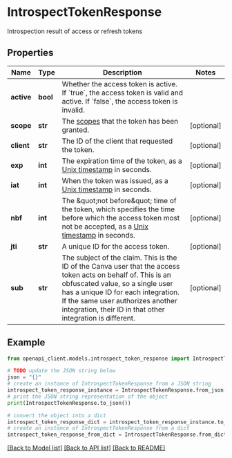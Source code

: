# IntrospectTokenResponse

Introspection result of access or refresh tokens

## Properties

Name | Type | Description | Notes
------------ | ------------- | ------------- | -------------
**active** | **bool** | Whether the access token is active.  If &#x60;true&#x60;, the access token is valid and active. If &#x60;false&#x60;, the access token is invalid.  | 
**scope** | **str** | The [scopes](https://www.canva.dev/docs/connect/appendix/scopes/) that the token has been granted. | [optional] 
**client** | **str** | The ID of the client that requested the token. | [optional] 
**exp** | **int** | The expiration time of the token, as a [Unix timestamp](https://en.wikipedia.org/wiki/Unix_time) in seconds. | [optional] 
**iat** | **int** | When the token was issued, as a [Unix timestamp](https://en.wikipedia.org/wiki/Unix_time) in seconds. | [optional] 
**nbf** | **int** | The \&quot;not before\&quot; time of the token, which specifies the time before which the access token most not be accepted, as a [Unix timestamp](https://en.wikipedia.org/wiki/Unix_time) in seconds. | [optional] 
**jti** | **str** | A unique ID for the access token. | [optional] 
**sub** | **str** | The subject of the claim. This is the ID of the Canva user that the access token acts on behalf of.  This is an obfuscated value, so a single user has a unique ID for each integration. If the same user authorizes another integration, their ID in that other integration is different.  | [optional] 

## Example

```python
from openapi_client.models.introspect_token_response import IntrospectTokenResponse

# TODO update the JSON string below
json = "{}"
# create an instance of IntrospectTokenResponse from a JSON string
introspect_token_response_instance = IntrospectTokenResponse.from_json(json)
# print the JSON string representation of the object
print(IntrospectTokenResponse.to_json())

# convert the object into a dict
introspect_token_response_dict = introspect_token_response_instance.to_dict()
# create an instance of IntrospectTokenResponse from a dict
introspect_token_response_from_dict = IntrospectTokenResponse.from_dict(introspect_token_response_dict)
```
[[Back to Model list]](../README.md#documentation-for-models) [[Back to API list]](../README.md#documentation-for-api-endpoints) [[Back to README]](../README.md)


